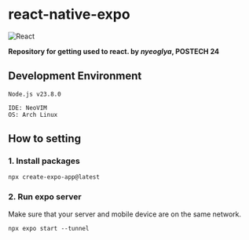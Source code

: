# react-native-expo

![React](https://img.shields.io/badge/React-61DAFB?style=for-the-badge&logo=react&labelColor=black)

**Repository for getting used to react. by *nyeoglya*, POSTECH 24**

## Development Environment
```
Node.js v23.8.0

IDE: NeoVIM
OS: Arch Linux
```

## How to setting
### 1. Install packages
<!--
```
yarn add expo@52.0.37 react@18 react-dom@18 react-native@0.76.7 react-native-web@0.19.13 @expo/ngrok@4.1.0
```

Install the above packages, or simply write below.
-->
```
npx create-expo-app@latest
```

### 2. Run expo server
Make sure that your server and mobile device are on the same network.
```
npx expo start --tunnel
```

